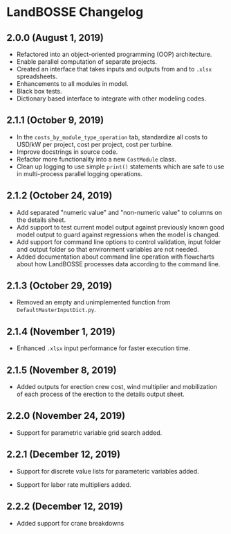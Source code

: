# LandBOSSE Changelog

## 2.0.0 (August 1, 2019)

- Refactored into an object-oriented programming (OOP) architecture.
- Enable parallel computation of separate projects.
- Created an interface that takes inputs and outputs from and to `.xlsx` spreadsheets.
- Enhancements to all modules in model.
- Black box tests.
- Dictionary based interface to integrate with other modeling codes.

## 2.1.1 (October 9, 2019)

- In the `costs_by_module_type_operation` tab, standardize all costs to USD/kW per project, cost per project, cost per turbine.
- Improve docstrings in source code.
- Refactor more functionality into a new `CostModule` class.
- Clean up logging to use simple `print()` statements which are safe to use in multi-process parallel logging operations.

## 2.1.2 (October 24, 2019)

- Add separated "numeric value" and "non-numeric value" to columns on the details sheet.
- Add support to test current model output against previously known good model output to guard against regressions when the model is changed.
- Add support for command line options to control validation, input folder and output folder so that environment variables are not needed.
- Added documentation about command line operation with flowcharts about how LandBOSSE processes data according to the command line.

## 2.1.3 (October 29, 2019)

- Removed an empty and unimplemented function from `DefaultMasterInputDict.py`.

## 2.1.4 (November 1, 2019)

- Enhanced `.xlsx` input performance for faster execution time.

## 2.1.5 (November 8, 2019)

- Added outputs for erection crew cost, wind multiplier and mobilization of each process of the erection to the details output sheet.

## 2.2.0 (November 24, 2019)

- Support for parametric variable grid search added.

## 2.2.1 (December 12, 2019)

+ Support for discrete value lists for parameteric variables added.

+ Support for labor rate multipliers added.

## 2.2.2 (December 12, 2019)

+ Added support for crane breakdowns
